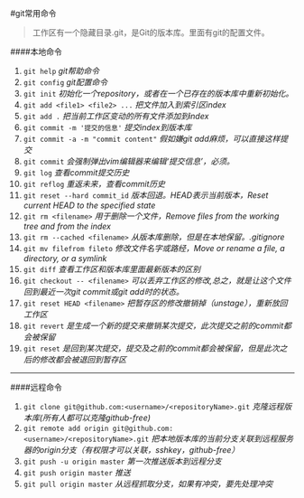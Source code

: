 #git常用命令
>工作区有一个隐藏目录.git，是Git的版本库。里面有git的配置文件。

####本地命令
1. `git help`    *git帮助命令*
2. `git config` *git配置命令*
3. `git init` *初始化一个repository，或者在一个已存在的版本库中重新初始化。*
4. `git add <file1> <file2> ...` *把文件加入到索引区index*
5. `git add .` *把当前工作区变动的所有文件添加到index*
6. `git commit -m '提交的信息'` *提交index到版本库*
7. `git commit -a -m "commit content"` *假如嫌git add麻烦，可以直接这样提交*
8. `git commit` *会强制弹出vim编辑器来编辑‘提交信息’，必须。*
9. `git log` *查看commit提交历史* 
10. `git reflog` *重返未来，查看commit历史* 
11. `git reset --hard commit_id` *版本回退。HEAD表示当前版本，Reset current HEAD to the specified state*
12. `git rm <filename>` *用于删除一个文件，Remove files from the working tree and from the index*
13. `git rm --cached <filename>` *从版本库删除，但是在本地保留。.gitignore*
14. `git mv filefrom fileto` *修改文件名字或路经，Move or rename a file, a directory, or a symlink*
15. `git diff` *查看工作区和版本库里面最新版本的区别*
16. `git checkout -- <filename>` *可以丢弃工作区的修改,总之，就是让这个文件回到最近一次git commit或git add时的状态。* 
17. `git reset HEAD <filename>` *把暂存区的修改撤销掉（unstage），重新放回工作区*
18. `git revert` *是生成一个新的提交来撤销某次提交，此次提交之前的commit都会被保留* 
19. `git reset` *是回到某次提交，提交及之前的commit都会被保留，但是此次之后的修改都会被退回到暂存区*

-----------
####远程命令
1. `git clone git@github.com:<username>/<repositoryName>.git` *克隆远程版本库(所有人都可以克隆github-free)*
2. `git remote add origin git@github.com:<username>/<repositoryName>.git` *把本地版本库的当前分支关联到远程服务器的origin分支（有权限才可以关联，sshkey，github-free）*
3. `git push -u origin master` *第一次推送版本到远程分支*
4. `git push origin master` *推送*
5. `git pull origin master` *从远程抓取分支，如果有冲突，要先处理冲突*